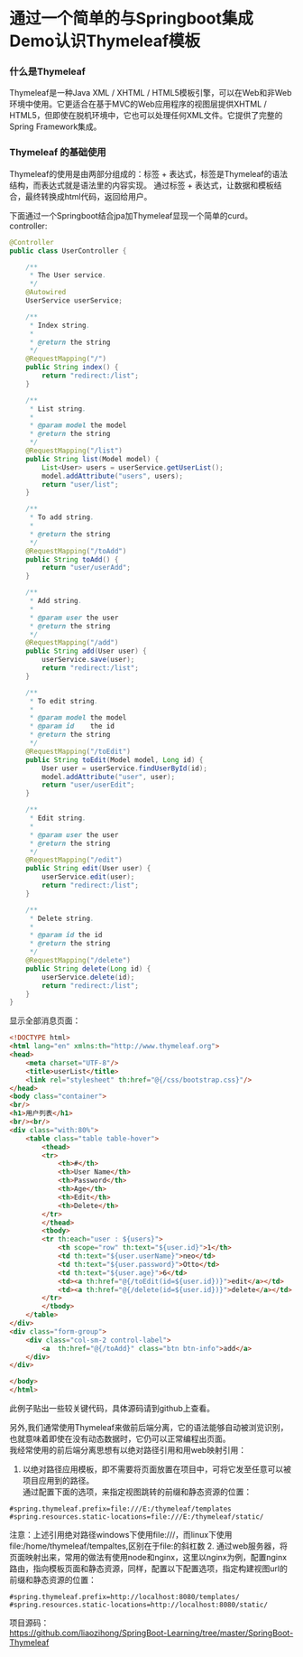 # 通过一个简单的与Springboot集成Demo认识Thymeleaf模板
### 什么是Thymeleaf
Thymeleaf是一种Java XML / XHTML / HTML5模板引擎，可以在Web和非Web环境中使用。它更适合在基于MVC的Web应用程序的视图层提供XHTML / HTML5，但即使在脱机环境中，它也可以处理任何XML文件。它提供了完整的Spring Framework集成。

### Thymeleaf 的基础使用  
Thymeleaf的使用是由两部分组成的：标签 + 表达式，标签是Thymeleaf的语法结构，而表达式就是语法里的内容实现。
通过标签 + 表达式，让数据和模板结合，最终转换成html代码，返回给用户。  

下面通过一个Springboot结合jpa加Thymeleaf显现一个简单的curd。  
controller:  
```java
@Controller
public class UserController {

    /**
     * The User service.
     */
    @Autowired
    UserService userService;

    /**
     * Index string.
     *
     * @return the string
     */
    @RequestMapping("/")
    public String index() {
        return "redirect:/list";
    }

    /**
     * List string.
     *
     * @param model the model
     * @return the string
     */
    @RequestMapping("/list")
    public String list(Model model) {
        List<User> users = userService.getUserList();
        model.addAttribute("users", users);
        return "user/list";
    }

    /**
     * To add string.
     *
     * @return the string
     */
    @RequestMapping("/toAdd")
    public String toAdd() {
        return "user/userAdd";
    }

    /**
     * Add string.
     *
     * @param user the user
     * @return the string
     */
    @RequestMapping("/add")
    public String add(User user) {
        userService.save(user);
        return "redirect:/list";
    }

    /**
     * To edit string.
     *
     * @param model the model
     * @param id    the id
     * @return the string
     */
    @RequestMapping("/toEdit")
    public String toEdit(Model model, Long id) {
        User user = userService.findUserById(id);
        model.addAttribute("user", user);
        return "user/userEdit";
    }

    /**
     * Edit string.
     *
     * @param user the user
     * @return the string
     */
    @RequestMapping("/edit")
    public String edit(User user) {
        userService.edit(user);
        return "redirect:/list";
    }

    /**
     * Delete string.
     *
     * @param id the id
     * @return the string
     */
    @RequestMapping("/delete")
    public String delete(Long id) {
        userService.delete(id);
        return "redirect:/list";
    }
}
```
显示全部消息页面：  
```html
<!DOCTYPE html>
<html lang="en" xmlns:th="http://www.thymeleaf.org">
<head>
    <meta charset="UTF-8"/>
    <title>userList</title>
    <link rel="stylesheet" th:href="@{/css/bootstrap.css}"/>
</head>
<body class="container">
<br/>
<h1>用户列表</h1>
<br/><br/>
<div class="with:80%">
    <table class="table table-hover">
        <thead>
        <tr>
            <th>#</th>
            <th>User Name</th>
            <th>Password</th>
            <th>Age</th>
            <th>Edit</th>
            <th>Delete</th>
        </tr>
        </thead>
        <tbody>
        <tr th:each="user : ${users}">
            <th scope="row" th:text="${user.id}">1</th>
            <td th:text="${user.userName}">neo</td>
            <td th:text="${user.password}">Otto</td>
            <td th:text="${user.age}">6</td>
            <td><a th:href="@{/toEdit(id=${user.id})}">edit</a></td>
            <td><a th:href="@{/delete(id=${user.id})}">delete</a></td>
        </tr>
        </tbody>
    </table>
</div>
<div class="form-group">
    <div class="col-sm-2 control-label">
        <a  th:href="@{/toAdd}" class="btn btn-info">add</a>
    </div>
</div>

</body>
</html>
```
此例子贴出一些较关键代码，具体源码请到github上查看。  

另外,我们通常使用Thymeleaf来做前后端分离，它的语法能够自动被浏览识别，也就意味着即使在没有动态数据时，它仍可以正常编程出页面。  
我经常使用的前后端分离思想有以绝对路径引用和用web映射引用：  
1. 以绝对路径应用模板，即不需要将页面放置在项目中，可将它发至任意可以被项目应用到的路径。  
通过配置下面的选项，来指定视图跳转的前缀和静态资源的位置：  
```
#spring.thymeleaf.prefix=file:///E:/thymeleaf/templates
#spring.resources.static-locations=file:///E:/thymeleaf/static/
```
注意：上述引用绝对路径windows下使用file:///，而linux下使用file:/home/thymeleaf/tempaltes,区别在于file:的斜杠数
2. 通过web服务器，将页面映射出来，常用的做法有使用node和nginx，这里以nginx为例，配置nginx 路由，指向模板页面和静态资源，同样，配置以下配置选项，指定构建视图url的前缀和静态资源的位置：
```
#spring.thymeleaf.prefix=http://localhost:8080/templates/
#spring.resources.static-locations=http://localhost:8080/static/
```

项目源码：    
https://github.com/liaozihong/SpringBoot-Learning/tree/master/SpringBoot-Thymeleaf  
